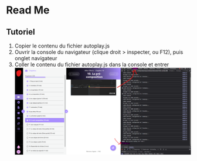 # Read Me
Tutoriel
-------------
1.  Copier le contenu du fichier autoplay.js
1.  Ouvrir la console du navigateur (clique droit > inspecter, ou F12), puis onglet navigateur
1. Coller le contenu du fichier autoplay.js dans la console et entrer
![](https://raw.githubusercontent.com/Keidenn/elearning-browser-autoplay/refs/heads/main/capture.png)